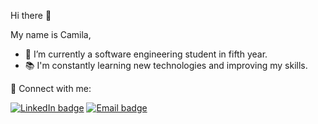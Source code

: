 Hi there 👋

My name is Camila,

- 🌱 I’m currently a software engineering student in fifth year.
- 📚 I'm constantly learning new technologies and improving my skills.
  
🔗 Connect with me:
  
[![LinkedIn badge](https://img.shields.io/badge/LinkedIn-0077B5?style=for-the-badge&logo=linkedin&logoColor=white)](https://www.linkedin.com/in/camila-belen-cacace-4804b7238/)
[![Email badge](https://img.shields.io/badge/Email-D14836?style=for-the-badge&logo=gmail&logoColor=white)](mailto:camilacacace128@gmail.com)


